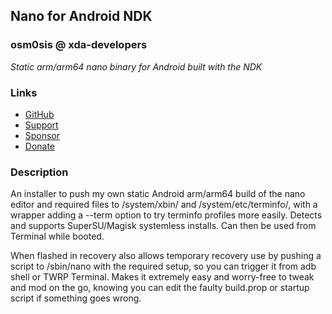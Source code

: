 ## Nano for Android NDK
### osm0sis @ xda-developers
*Static arm/arm64 nano binary for Android built with the NDK*

### Links
* [GitHub](https://github.com/Magisk-Modules-Repo/nano-ndk)
* [Support](https://is.gd/osm0_)
* [Sponsor](https://github.com/sponsors/osm0sis)
* [Donate](https://www.paypal.me/osm0sis)

### Description
An installer to push my own static Android arm/arm64 build of the nano editor and required files to /system/xbin/ and /system/etc/terminfo/, with a wrapper adding a --term option to try terminfo profiles more easily. Detects and supports SuperSU/Magisk systemless installs. Can then be used from Terminal while booted.

When flashed in recovery also allows temporary recovery use by pushing a script to /sbin/nano with the required setup, so you can trigger it from adb shell or TWRP Terminal. Makes it extremely easy and worry-free to tweak and mod on the go, knowing you can edit the faulty build.prop or startup script if something goes wrong.
